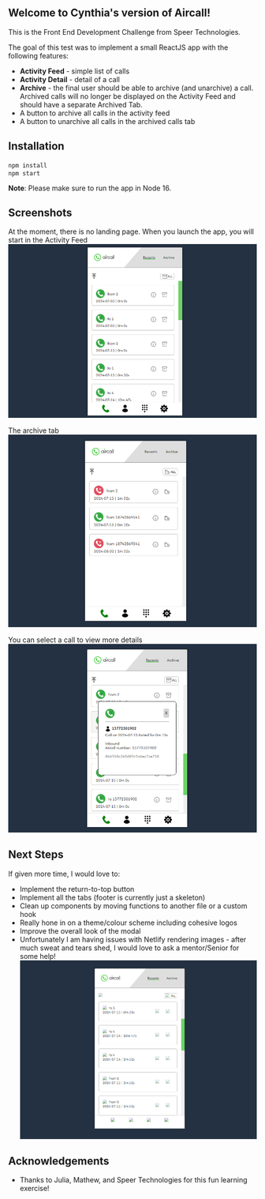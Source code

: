 ## Welcome to Cynthia's version of Aircall!

This is the Front End Development Challenge from Speer Technologies.

The goal of this test was to implement a small ReactJS app with the following features:
- **Activity Feed** - simple list of calls
- **Activity Detail** - detail of a call
- **Archive** - the final user should be able to archive (and unarchive) a call. Archived calls will no longer be displayed on the Activity Feed and should have a separate Archived Tab.
- A button to archive all calls in the activity feed
- A button to unarchive all calls in the archived calls tab

## Installation

```
npm install
npm start
```
**Note**: Please make sure to run the app in Node 16.

## Screenshots

At the moment, there is no landing page. When you launch the app, you will start in the Activity Feed
![activity feed](previews/landing-screen.PNG)

The archive tab
![archive tab](previews/archive-tab.PNG)

You can select a call to view more details
![modal](previews/modal.PNG)

## Next Steps

If given more time, I would love to:
- Implement the return-to-top button
- Implement all the tabs (footer is currently just a skeleton)
- Clean up components by moving functions to another file or a custom hook
- Really hone in on a theme/colour scheme including cohesive logos
- Improve the overall look of the modal
- Unfortunately I am having issues with Netlify rendering images - after much sweat and tears shed, I would love to ask a mentor/Senior for some help!
![netlify](previews/netlify-error.PNG)

## Acknowledgements

- Thanks to Julia, Mathew, and Speer Technologies for this fun learning exercise! 
